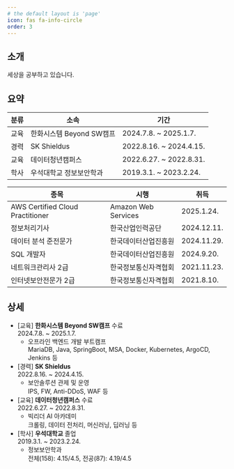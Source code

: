 ```yaml
---
# the default layout is 'page'
icon: fas fa-info-circle
order: 3
---
```


## 소개
세상을 공부하고 있습니다.

## 요약

| 분류 | 소속                     | 기간                    |
| ---- | ------------------------ | ----------------------- |
| 교육 | 한화시스템 Beyond SW캠프 | 2024.7.8. ~ 2025.1.7.   |
| 경력 | SK Shieldus              | 2022.8.16. ~ 2024.4.15. |
| 교육 | 데이터청년캠퍼스         | 2022.6.27. ~ 2022.8.31. |
| 학사 | 우석대학교 정보보안학과  | 2019.3.1. ~ 2023.2.24.  |

| 종목                             | 시행                 | 취득        |
| -------------------------------- | -------------------- | ----------- |
| AWS Certified Cloud Practitioner | Amazon Web Services  | 2025.1.24.  |
| 정보처리기사                     | 한국산업인력공단     | 2024.12.11. |
| 데이터 분석 준전문가             | 한국데이터산업진흥원 | 2024.11.29. |
| SQL 개발자                       | 한국데이터산업진흥원 | 2024.9.20.  |
| 네트워크관리사 2급               | 한국정보통신자격협회 | 2021.11.23. |
| 인터넷보안전문가 2급             | 한국정보통신자격협회 | 2021.8.10.  |


## 상세
- [교육] **한화시스템 Beyond SW캠프** 수료  
  2024.7.8. ~ 2025.1.7.
  - 오프라인 백엔드 개발 부트캠프  
    MariaDB, Java, SpringBoot, MSA, Docker, Kubernetes, ArgoCD, Jenkins 등
- [경력] **SK Shieldus**  
  2022.8.16. ~ 2024.4.15.
  - 보안솔루션 관제 및 운영  
    IPS, FW, Anti-DDoS, WAF 등
- [교육] **데이터청년캠퍼스** 수료  
  2022.6.27. ~ 2022.8.31.
  - 빅리더 AI 아카데미  
    크롤링, 데이터 전처리, 머신러닝, 딥러닝 등
- [학사] **우석대학교** 졸업  
  2019.3.1. ~ 2023.2.24.
  - 정보보안학과  
    전체(158): 4.15/4.5, 전공(87): 4.19/4.5
